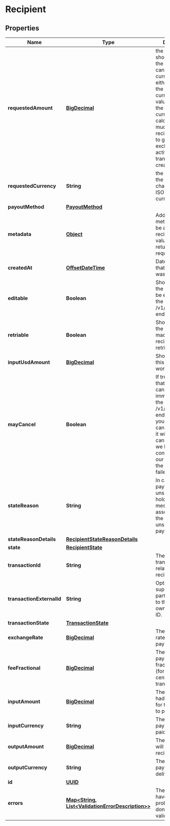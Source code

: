 

# Recipient

## Properties

Name | Type | Description | Notes
------------ | ------------- | ------------- | -------------
**requestedAmount** | [**BigDecimal**](BigDecimal.md) | the amount that should be paid to the recipient. This can be in any currency, usually either the input or the output currency. If the value here is not the output currency we will calculate how much the recipient is going to get using the exchange rates active when the transaction was created. | 
**requestedCurrency** | **String** | the currency of the amount in 3-character alpha ISO 4217 currency format | 
**payoutMethod** | [**PayoutMethod**](PayoutMethod.md) |  | 
**metadata** | [**Object**](.md) | Additional metadata that can be added to a recipient. These values will be returned on request |  [optional]
**createdAt** | [**OffsetDateTime**](OffsetDateTime.md) | Date and time that the recipient was created. |  [optional]
**editable** | **Boolean** | Shows whether the recipient can be edited using the PATCH /v1/recipients/{id} endpoint or not |  [optional]
**retriable** | **Boolean** | Shows whether the transaction made to the recipient can be retried or not |  [optional]
**inputUsdAmount** | [**BigDecimal**](BigDecimal.md) | Shows how much this payment is worth in USD |  [optional]
**mayCancel** | **Boolean** | If true it shows that the payment can be cancelled immediately using the DELETE /v1/recipients/{id} endpoint. If false you can still try to cancel it, however it will only gets cancelled once we have confirmation from our partner that the payment has failed. |  [optional]
**stateReason** | **String** | In case the payment is unsuccessful it holds the error message associated with the last unsuccessful payout. |  [optional]
**stateReasonDetails** | [**RecipientStateReasonDetails**](RecipientStateReasonDetails.md) |  |  [optional]
**state** | [**RecipientState**](RecipientState.md) |  |  [optional]
**transactionId** | **String** | The ID of the transaction that is related to this recipient |  [optional]
**transactionExternalId** | **String** | Optional ID that is supplied by partner linking it to the partner&#39;s own Transaction ID. |  [optional]
**transactionState** | [**TransactionState**](TransactionState.md) |  |  [optional]
**exchangeRate** | [**BigDecimal**](BigDecimal.md) | The exchange rate used in this payment |  [optional]
**feeFractional** | [**BigDecimal**](BigDecimal.md) | The fee for this payment in fractional units (for example cents for USD transactions) |  [optional]
**inputAmount** | [**BigDecimal**](BigDecimal.md) | The amount that had to be paid in for this payment to proceed |  [optional]
**inputCurrency** | **String** | The currency this payment was paid in |  [optional]
**outputAmount** | [**BigDecimal**](BigDecimal.md) | The amount that will be paid to the recipient |  [optional]
**outputCurrency** | **String** | The currency the payment will be delivered in |  [optional]
**id** | [**UUID**](UUID.md) |  |  [optional]
**errors** | [**Map&lt;String, List&lt;ValidationErrorDescription&gt;&gt;**](List.md) | The fields that have some problems and don&#39;t pass validation |  [optional]



